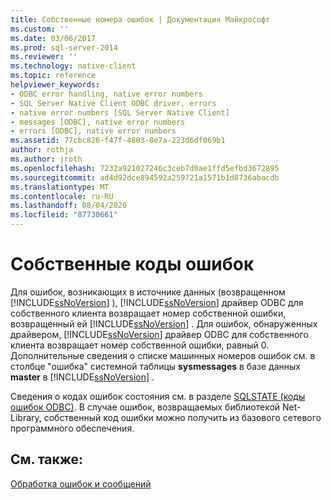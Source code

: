 ```yaml
---
title: Собственные номера ошибок | Документация Майкрософт
ms.custom: ''
ms.date: 03/06/2017
ms.prod: sql-server-2014
ms.reviewer: ''
ms.technology: native-client
ms.topic: reference
helpviewer_keywords:
- ODBC error handling, native error numbers
- SQL Server Native Client ODBC driver, errors
- native error numbers [SQL Server Native Client]
- messages [ODBC], native error numbers
- errors [ODBC], native error numbers
ms.assetid: 77cbc826-f47f-4803-8e7a-223d6df069b1
author: rothja
ms.author: jroth
ms.openlocfilehash: 7232a921027246c3ceb7d0ae1ffd5efbd3672895
ms.sourcegitcommit: ad4d92dce894592a259721a1571b1d8736abacdb
ms.translationtype: MT
ms.contentlocale: ru-RU
ms.lasthandoff: 08/04/2020
ms.locfileid: "87730661"
---
```

# <a name="native-error-numbers"></a>Собственные коды ошибок
  Для ошибок, возникающих в источнике данных (возвращенном [!INCLUDE[ssNoVersion](../../includes/ssnoversion-md.md)] ), [!INCLUDE[ssNoVersion](../../includes/ssnoversion-md.md)] драйвер ODBC для собственного клиента возвращает номер собственной ошибки, возвращенный ей [!INCLUDE[ssNoVersion](../../includes/ssnoversion-md.md)] . Для ошибок, обнаруженных драйвером, [!INCLUDE[ssNoVersion](../../includes/ssnoversion-md.md)] драйвер ODBC для собственного клиента возвращает номер собственной ошибки, равный 0. Дополнительные сведения о списке машинных номеров ошибок см. в столбце "ошибка" системной таблицы **sysmessages** в базе данных **master** в [!INCLUDE[ssNoVersion](../../includes/ssnoversion-md.md)] .  
  
 Сведения о кодах ошибок состояния см. в разделе [SQLSTATE &#40;коды ошибок ODBC&#41;](sqlstate-odbc-error-codes.md). В случае ошибок, возвращаемых библиотекой Net-Library, собственный код ошибки можно получить из базового сетевого программного обеспечения.  
  
## <a name="see-also"></a>См. также:  
 [Обработка ошибок и сообщений](handling-errors-and-messages.md)  
  
  
